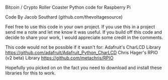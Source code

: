 Bitcoin / Crypto Roller Coaster
Python code for Raspberry Pi

Code By Jacob Southard (github.com/thevoltagesource)


Feel free to use this code in your own project.
     If you use this in a project send me a note and let me know it was useful.
     If you build off this code and decide to share your work, I would appreciate some credit in the comments.

This code would not be possible if it wasn't for:
     Adafruit's CharLCD Library https://github.com/adafruit/Adafruit_Python_CharLCD
     Chris Hager's RPIO (v2 beta) Library https://github.com/metachris/RPIO
  
Hopefully you picked on on the fact you need to download and install these libraries for this to work.

